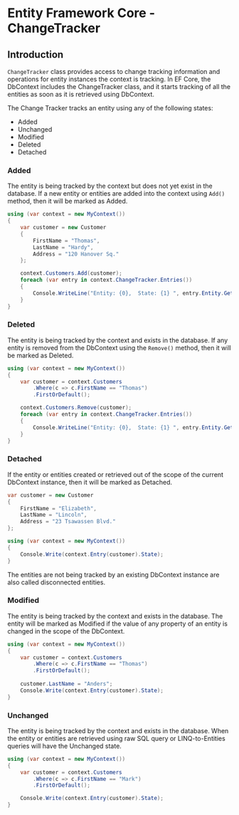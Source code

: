 # Entity Framework Core - ChangeTracker

## Introduction

`ChangeTracker` class provides access to change tracking information and operations for entity instances the context is tracking. In EF Core, the DbContext includes the ChangeTracker class, and it starts tracking of all the entities as soon as it is retrieved using DbContext.

The Change Tracker tracks an entity using any of the following states: 

 - Added
 - Unchanged
 - Modified
 - Deleted
 - Detached

### Added

The entity is being tracked by the context but does not yet exist in the database. If a new entity or entities are added into the context using `Add()` method, then it will be marked as Added.


```csharp
using (var context = new MyContext())
{
    var customer = new Customer
    {
        FirstName = "Thomas",
        LastName = "Hardy",
        Address = "120 Hanover Sq."
    };

    context.Customers.Add(customer);
    foreach (var entry in context.ChangeTracker.Entries())
    {
        Console.WriteLine("Entity: {0},  State: {1} ", entry.Entity.GetType().Name, entry.State.ToString());
    }
}
```

### Deleted
    
The entity is being tracked by the context and exists in the database. If any entity is removed from the DbContext using the `Remove()` method, then it will be marked as Deleted.


```csharp
using (var context = new MyContext())
{
    var customer = context.Customers
        .Where(c => c.FirstName == "Thomas")
        .FirstOrDefault();

    context.Customers.Remove(customer);
    foreach (var entry in context.ChangeTracker.Entries())
    {
        Console.WriteLine("Entity: {0},  State: {1} ", entry.Entity.GetType().Name, entry.State.ToString());
    }
}
```

### Detached

If the entity or entities created or retrieved out of the scope of the current DbContext instance, then it will be marked as Detached.


```csharp
var customer = new Customer
{
    FirstName = "Elizabeth",
    LastName = "Lincoln",
    Address = "23 Tsawassen Blvd."
};

using (var context = new MyContext())
{
    Console.Write(context.Entry(customer).State);
}
```

The entities are not being tracked by an existing DbContext instance are also called disconnected entities.

### Modified
    
The entity is being tracked by the context and exists in the database. The entity will be marked as Modified if the value of any property of an entity is changed in the scope of the DbContext.


```csharp
using (var context = new MyContext())
{
    var customer = context.Customers
        .Where(c => c.FirstName == "Thomas")
        .FirstOrDefault();
    
    customer.LastName = "Anders";
    Console.Write(context.Entry(customer).State);
}
```

### Unchanged
    
The entity is being tracked by the context and exists in the database. When the entity or entities are retrieved using raw SQL query or LINQ-to-Entities queries will have the Unchanged state.


```csharp
using (var context = new MyContext())
{
    var customer = context.Customers
        .Where(c => c.FirstName == "Mark")
        .FirstOrDefault();

    Console.Write(context.Entry(customer).State);
}
```